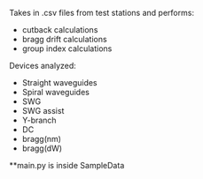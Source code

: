 Takes in .csv files from test stations and performs:
- cutback calculations
- bragg drift calculations
- group index calculations

Devices analyzed:
- Straight waveguides
- Spiral waveguides
- SWG
- SWG assist
- Y-branch
- DC
- bragg(nm)
- bragg(dW)


**main.py is inside SampleData
